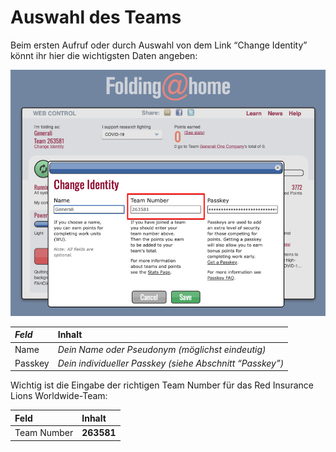 # Auswahl des Teams

Beim ersten Aufruf oder durch Auswahl von dem Link “Change Identity” könnt ihr hier die wichtigsten Daten angeben:

![](../.gitbook/assets/img1.de.png)

| _Feld_ | Inhalt |
| :--- | :--- |
| Name | _Dein Name oder Pseudonym \(möglichst eindeutig\)_  |
| Passkey | _Dein individueller Passkey \(siehe Abschnitt “Passkey”\)_ |

Wichtig ist die Eingabe der richtigen Team Number für das Red Insurance Lions Worldwide-Team:

| Feld | Inhalt |
| :--- | :--- |
| Team Number | **263581** |



